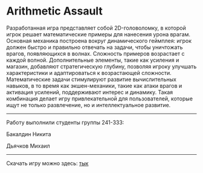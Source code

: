 # Arithmetic Assault
Разработанная игра представляет собой 2D-головоломку, в которой игрок решает математические примеры для нанесения урона врагам. Основная механика построена вокруг динамического геймплея: игрок должен быстро и правильно отвечать на задачи, чтобы уничтожать врагов, появляющихся в волнах. Сложность примеров возрастает с каждой волной. Дополнительные элементы, такие как усиления и магазин, добавляют стратегическую глубину, позволяя игроку улучшать характеристики и адаптироваться к возрастающей сложности. Математические задачи стимулируют развитие вычислительных навыков, в то время как экшен-механики, такие как атаки врагов и активация усилений, поддерживают интерес и динамику. Такая комбинация делает игру привлекательной для пользователей, которые ищут не только развлечение, но и интеллектуальное развитие. 
***
Работу выполнили студенты группы 241-333:

Бакалдин Никита

Дьячков Михаил
***
Скачать игру можно здесь: [тык](https://github.com/nikxx0/ArithmeticAssault/tree/main/Download%20Game)
